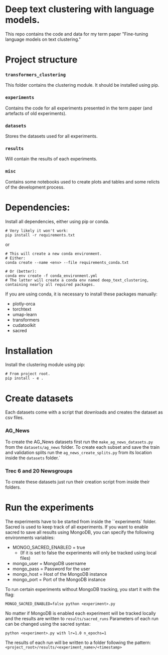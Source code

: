 # Deep text clustering with language models.

This repo contains the code and data for my term paper
"Fine-tuning language models on text clustering."

# Project structure

### ``transformers_clustering`` 
This folder contains the clustering module.
It should be installed using pip.

### ``experiments``
Contains the code for all experiments presented in the term paper
(and artefacts of old experiments).

### ``datasets``
Stores the datasets used for all experiments.

### ``results``
Will contain the results of each experiments.

### ``misc``
Contains some notebooks used to create plots and tables and some relicts of the development process.


# Dependencies:
Install all dependencies, either using pip or conda.

```
# Very likely it won't work:
pip install -r requirements.txt
```  

or 

```
# This will create a new conda environment.
# Either:
conda create --name <env> --file requirements_conda.txt

# Or (better):
conda env create -f conda_environment.yml
# The latter will create a conda env named deep_text_clustering, containing nearly all required packages.
```

If you are using conda, it is necessary to install these packages manually: 
  - plotly-orca
  - torchtext
  - umap-learn
  - transformers
  - cudatoolkit
  - sacred

# Installation

Install the clustering module using pip:

```
# From project root.
pip install - e .
```

# Create datasets

Each datasets come with a script that downloads and creates the dataset as csv files.

### AG_News

To create the AG_News datasets 
first run the ``make_ag_news_datasets.py`` from the ``datasets/ag_news`` folder.
To create each subset and save the train and validation splits run the ``ag_news_create_splits.py``
from its location inside the ``datasets`` folder.`

### Trec 6 and 20 Newsgroups

To create these datasets just run their creation script from inside their folders.

# Run the experiments

The experiments have to be started from inside the ``experiments` folder.
Sacred is used to keep track of all experiments. 
If you want to enable sacred to save all results using MongoDB, you can specify
the following environments variables:

* MONGO_SACRED_ENABLED = true 
    * (If it is set to false the experiments will only be tracked using local files)
* mongo_user = MongoDB username
* mongo_pass = Password for the user
* mongo_host = Host of the MongoDB instance
* mongo_port = Port of the MongoDB instance

To run certain experiments without MongoDB tracking, you start it with the flag:

````
MONGO_SACRED_ENABLED=false python <experiment>.py
````

No matter if MongoDB is enabled each experiment will be tracked locally and the results are written 
to ``results/sacred_runs``
Parameters of each run can be changed using the sacred syntax:

```
python <experiment>.py with lr=1.0 n_epochs=1
```

The results of each run will be written to a 
folder following the pattern:  ``<project_root>/results/<experiment_name>/<timestamp>``


